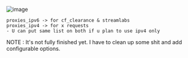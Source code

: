 ![image](https://github.com/user-attachments/assets/da415b68-f451-4a07-afb9-7c6771202238)




```
proxies_ipv6 -> for cf_clearance & streamlabs
proxies_ipv4 -> for x requests
- U can put same list on both if u plan to use ipv4 only
````


NOTE : It's not fully finished yet. I have to clean up some shit and add configurable options.


